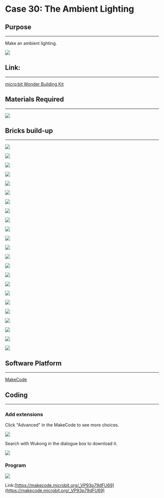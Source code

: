 # Case 30: The Ambient Lighting

## Purpose
---
Make an ambient lighting.
 
![](./images/Wonder-Building-Kit-case-30-01.png)

## Link: 
---
[micro:bit Wonder Building Kit](https://www.elecfreaks.com/micro-bit-wonder-building-kit-without-micro-bit-board.html)

## Materials Required
---

![](./images/Wonder-Building-Kit-step-case-30-01.png)

## Bricks build-up
---

![](./images/Wonder-Building-Kit-step-case-30-02.png)

![](./images/Wonder-Building-Kit-step-case-30-03.png)

![](./images/Wonder-Building-Kit-step-case-30-04.png)

![](./images/Wonder-Building-Kit-step-case-30-05.png)

![](./images/Wonder-Building-Kit-step-case-30-06.png)

![](./images/Wonder-Building-Kit-step-case-30-07.png)

![](./images/Wonder-Building-Kit-step-case-30-08.png)

![](./images/Wonder-Building-Kit-step-case-30-09.png)

![](./images/Wonder-Building-Kit-step-case-30-10.png)

![](./images/Wonder-Building-Kit-step-case-30-11.png)

![](./images/Wonder-Building-Kit-step-case-30-12.png)

![](./images/Wonder-Building-Kit-step-case-30-13.png)

![](./images/Wonder-Building-Kit-step-case-30-14.png)

![](./images/Wonder-Building-Kit-step-case-30-15.png)

![](./images/Wonder-Building-Kit-step-case-30-16.png)

![](./images/Wonder-Building-Kit-step-case-30-17.png)

![](./images/Wonder-Building-Kit-step-case-30-18.png)

![](./images/Wonder-Building-Kit-step-case-30-19.png)

![](./images/Wonder-Building-Kit-step-case-30-20.png)

![](./images/Wonder-Building-Kit-step-case-30-21.png)

![](./images/Wonder-Building-Kit-step-case-30-22.png)

![](./images/Wonder-Building-Kit-step-case-30-23.png)

![](./images/Wonder-Building-Kit-step-case-30-24.png)


## Software Platform
---
[MakeCode](https://makecode.microbit.org/)

## Coding
---
### Add extensions
Click "Advanced" in the MakeCode to see more choices.
 
![](./images/Wonder-Building-Kit-case-21-02.png)

Search with Wukong in the dialogue box to download it. 

![](./images/Wonder-Building-Kit-case-21-03.png)





### Program
 
![](./images/Wonder-Building-Kit-case-30-04.png)

Link:[https://makecode.microbit.org/_VP93p79dFU69](https://makecode.microbit.org/_VP93p79dFU69)

